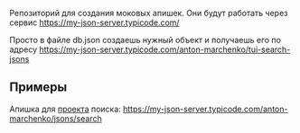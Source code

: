 Репозиторий для создания моковых апишек. Они будут работать через сервис https://my-json-server.typicode.com/

Просто в файле db.json создаешь нужный объект и получаешь его по адресу https://my-json-server.typicode.com/anton-marchenko/tui-search-jsons

## Примеры

Апишка для [проекта](https://github.com/anton-marchenko/am.search-react) поиска: https://my-json-server.typicode.com/anton-marchenko/jsons/search
